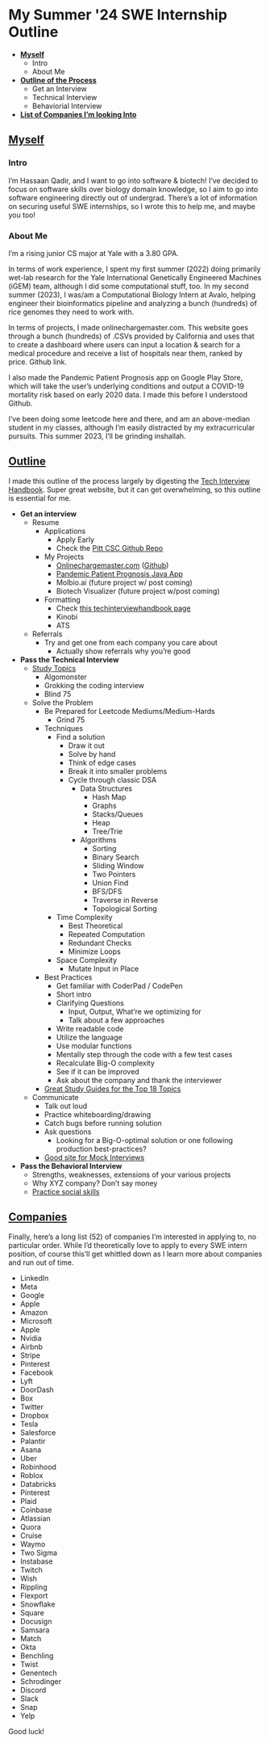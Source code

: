 # My Summer '24 SWE Internship Outline

* **[Myself](https://github.com/hassaanQadir/summer24sweintern/edit/main/README.md#myself)**
    * Intro
    * About Me
* **[Outline of the Process](https://github.com/hassaanQadir/summer24sweintern/edit/main/README.md#outline)**
    * Get an Interview
    * Technical Interview
    * Behaviorial Interview
* **[List of Companies I’m looking Into](https://github.com/hassaanQadir/summer24sweintern/edit/main/README.md#companies)**

## [Myself](#myself)

### Intro

I’m Hassaan Qadir, and I want to go into software & biotech! I’ve decided to focus on software skills over biology domain knowledge, so I aim to go into software engineering directly out of undergrad. There’s a lot of information on securing useful SWE internships, so I wrote this to help me, and maybe you too!

### About Me

I’m a rising junior CS major at Yale with a 3.80 GPA. 

In terms of work experience, I spent my first summer (2022) doing primarily wet-lab research for the Yale International Genetically Engineered Machines (iGEM) team, although I did some computational stuff, too. In my second summer (2023), I was/am a Computational Biology Intern at Avalo, helping engineer their bioinformatics pipeline and analyzing a bunch (hundreds) of rice genomes they need to work with.

In terms of projects, I made onlinechargemaster.com. This website goes through a bunch (hundreds) of .CSVs provided by California and uses that to create a dashboard where users can input a location & search for a medical procedure and receive a list of hospitals near them, ranked by price. Github link.

I also made the Pandemic Patient Prognosis app on Google Play Store, which will take the user’s underlying conditions and output a COVID-19 mortality risk based on early 2020 data. I made this before I understood Github.

I’ve been doing some leetcode here and there, and am an above-median student in my classes, although I’m easily distracted by my extracurricular pursuits. This summer 2023, I’ll be grinding inshallah.

## [Outline](#outline)

I made this outline of the process largely by digesting the [Tech Interview Handbook](techinterviewhandbook.org). Super great website, but it can get overwhelming, so this outline is essential for me.


* **Get an interview**
    * Resume
        * Applications
            * Apply Early
            * Check the [Pitt CSC Github Repo](https://github.com/pittcsc/Summer2023-Internships)
        * My Projects
            * [Onlinechargemaster.com](onlinechargemaster.com) ([Github](https://github.com/hassaanQadir/chargemaster))
            * [Pandemic Patient Prognosis Java App](https://play.google.com/store/apps/details?id=com.Yarrow_Software.covid_19prognosisapp)
            * Molbio.ai (future project w/ post coming)
            * Biotech Visualizer (future project w/post coming)
        * Formatting
            * Check [this techinterviewhandbook page](https://www.techinterviewhandbook.org/resume/)
            * Kinobi
            * ATS
    * Referrals
        * Try and get one from each company you care about
            * Actually show referrals why you’re good
* **Pass the Technical Interview**
    * [Study Topics](https://www.techinterviewhandbook.org/coding-interview-study-plan/)
        * Algomonster
        * Grokking the coding interview
        * Blind 75
    * Solve the Problem
        * Be Prepared for Leetcode Mediums/Medium-Hards
            * Grind 75
        * Techniques
            * Find a solution
                * Draw it out
                * Solve by hand
                * Think of edge cases
                * Break it into smaller problems
                * Cycle through classic DSA
                    * Data Structures
                        * Hash Map
                        * Graphs
                        * Stacks/Queues
                        * Heap
                        * Tree/Trie
                    * Algorithms
                        * Sorting
                        * Binary Search
                        * Sliding Window
                        * Two Pointers
                        * Union Find
                        * BFS/DFS
                        * Traverse in Reverse
                        * Topological Sorting
            * Time Complexity
                * Best Theoretical
                * Repeated Computation
                * Redundant Checks
                * Minimize Loops
            * Space Complexity
                * Mutate Input in Place
        * Best Practices
            * Get familiar with CoderPad / CodePen
            * Short intro
            * Clarifying Questions
                * Input, Output, What’re we optimizing for
                * Talk about a few approaches
            * Write readable code
            * Utilize the language
            * Use modular functions
            * Mentally step through the code with a few test cases
            * Recalculate Big-O complexity
            * See if it can be improved
            * Ask about the company and thank the interviewer
        * [Great Study Guides for the Top 18 Topics](https://www.techinterviewhandbook.org/algorithms/study-cheatsheet/)
    * Communicate
        * Talk out loud
        * Practice whiteboarding/drawing
        * Catch bugs before running solution
        * Ask questions
            * Looking for a Big-O-optimal solution or one following production best-practices?
        * [Good site for Mock Interviews](https://interviewing.io/?urc=DMCa)
* **Pass the Behavioral Interview**
    * Strengths, weaknesses, extensions of your various projects
    * Why XYZ company? Don’t say money
    * [Practice social skills](https://images.kw.com/docs/2/1/2/212345/1285134779158_htwfaip.pdf)

## [Companies](#companies)

Finally, here’s a long list (52) of companies I’m interested in applying to, no particular order. While I’d theoretically love to apply to every SWE intern position, of course this’ll get whittled down as I learn more about companies and run out of time.

* LinkedIn
* Meta
* Google
* Apple
* Amazon
* Microsoft
* Apple
* Nvidia
* Airbnb
* Stripe 
* Pinterest
* Facebook
* Lyft
* DoorDash
* Box
* Twitter
* Dropbox
* Tesla
* Salesforce
* Palantir
* Asana
* Uber
* Robinhood
* Roblox
* Databricks
* Pinterest
* Plaid
* Coinbase
* Atlassian
* Quora
* Cruise
* Waymo
* Two Sigma
* Instabase
* Twitch
* Wish
* Rippling
* Flexport
* Snowflake
* Square
* Docusign
* Samsara
* Match
* Okta
* Benchling
* Twist
* Genentech
* Schrodinger
* Discord
* Slack
* Snap
* Yelp

Good luck!

